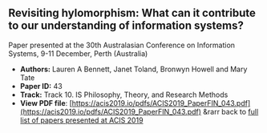 ## Revisiting hylomorphism: What can it contribute to our understanding of information systems?

Paper presented at the 30th Australasian Conference on Information Systems, 9-11 December, Perth (Australia)
- **Authors:** Lauren A Bennett, Janet Toland, Bronwyn Howell and Mary Tate
- **Paper ID:** 43
- **Track:** Track 10. IS Philosophy, Theory, and Research Methods
- **View PDF file**: [https://acis2019.io/pdfs/ACIS2019_PaperFIN_043.pdf](https://acis2019.io/pdfs/ACIS2019_PaperFIN_043.pdf)
&rarr back to [full list of papers presented at ACIS 2019](https://acis2019.io/)